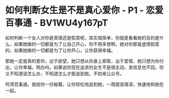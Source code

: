 # 如何判断女生是不是真心爱你 - P1 - 恋爱百事通 - BV1WU4y167pT

如何判断一个女人对你是真情还是假意呢，其实很简单，你就是看看她的目的是什么，如果她做的一切都是为了让自己开心，你不用多想啊，她对你那是虚情假意的，如果她做的一切都是为了让你开心，让你获得幸福。

那她一定是真的爱你，出于欲望，她只想从你身上索取，出于爱情，她只想为你付出，让你幸福，明白吗，如果说你现在追求的女生不是很主动，发信息也不回，你又不知道该怎么办，不知道怎么才能追到她，不妨来公众号。

阿湾百事通，我给你一份秘籍，让你轻松地追到她，一周提高情深，快速地和她在一起。